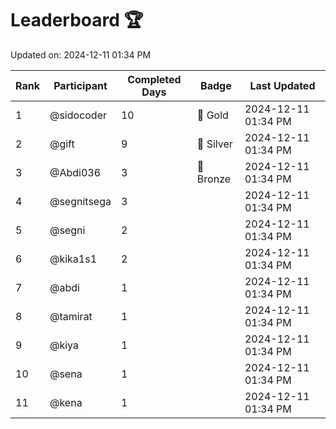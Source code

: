 # Leaderboard 🏆

Updated on: 2024-12-11 01:34 PM

| Rank | Participant       | Completed Days | Badge      | Last Updated         |
|------|-------------------|----------------|------------|----------------------|
| 1    | @sidocoder        | 10             | 🏅 Gold     | 2024-12-11 01:34 PM |
| 2    | @gift             | 9              | 🥈 Silver   | 2024-12-11 01:34 PM |
| 3    | @Abdi036          | 3              | 🥉 Bronze   | 2024-12-11 01:34 PM |
| 4    | @segnitsega       | 3              |            | 2024-12-11 01:34 PM |
| 5    | @segni            | 2              |            | 2024-12-11 01:34 PM |
| 6    | @kika1s1          | 2              |            | 2024-12-11 01:34 PM |
| 7    | @abdi             | 1              |            | 2024-12-11 01:34 PM |
| 8    | @tamirat          | 1              |            | 2024-12-11 01:34 PM |
| 9    | @kiya             | 1              |            | 2024-12-11 01:34 PM |
| 10   | @sena             | 1              |            | 2024-12-11 01:34 PM |
| 11   | @kena             | 1              |            | 2024-12-11 01:34 PM |
